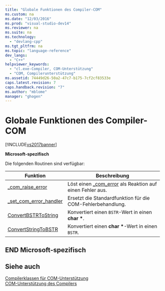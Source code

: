 ```yaml
---
title: "Globale Funktionen des Compiler-COM"
ms.custom: na
ms.date: "12/03/2016"
ms.prod: "visual-studio-dev14"
ms.reviewer: na
ms.suite: na
ms.technology: 
  - "devlang-cpp"
ms.tgt_pltfrm: na
ms.topic: "language-reference"
dev_langs: 
  - "C++"
helpviewer_keywords: 
  - "cl.exe-Compiler, COM-Unterstützung"
  - "COM, Compilerunterstützung"
ms.assetid: 74449d26-50a2-47c7-b175-7cf2cf83533e
caps.latest.revision: 7
caps.handback.revision: "7"
ms.author: "mblome"
manager: "ghogen"
---
```

# Globale Funktionen des Compiler-COM
[!INCLUDE[vs2017banner](../assembler/inline/includes/vs2017banner.md)]

**Microsoft\-spezifisch**  
  
 Die folgenden Routinen sind verfügbar:  
  
|Funktion|Beschreibung|  
|--------------|------------------|  
|[\_com\_raise\_error](../cpp/com-raise-error.md)|Löst einen [\_com\_error](../cpp/com-error-class.md) als Reaktion auf einen Fehler aus.|  
|[\_set\_com\_error\_handler](../cpp/set-com-error-handler.md)|Ersetzt die Standardfunktion für die COM\-Fehlerbehandlung.|  
|[ConvertBSTRToString](../cpp/convertbstrtostring.md)|Konvertiert einen `BSTR`\-Wert in einen **char \***.|  
|[ConvertStringToBSTR](../cpp/convertstringtobstr.md)|Konvertiert einen **char \***\-Wert in einen `BSTR`.|  
  
## END Microsoft\-spezifisch  
  
## Siehe auch  
 [Compilerklassen für COM\-Unterstützung](../cpp/compiler-com-support-classes.md)   
 [COM\-Unterstützung des Compilers](../cpp/compiler-com-support.md)